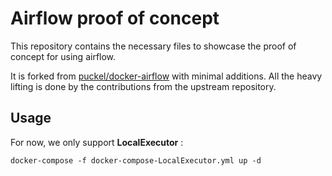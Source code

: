 # Airflow proof of concept

This repository contains the necessary files to showcase the proof of concept for using airflow.

It is forked from [puckel/docker-airflow](https://github.com/puckel/docker-airflow) with minimal additions.
All the heavy lifting is done by the contributions from the upstream repository.

## Usage

For now, we only support **LocalExecutor** :

    docker-compose -f docker-compose-LocalExecutor.yml up -d

